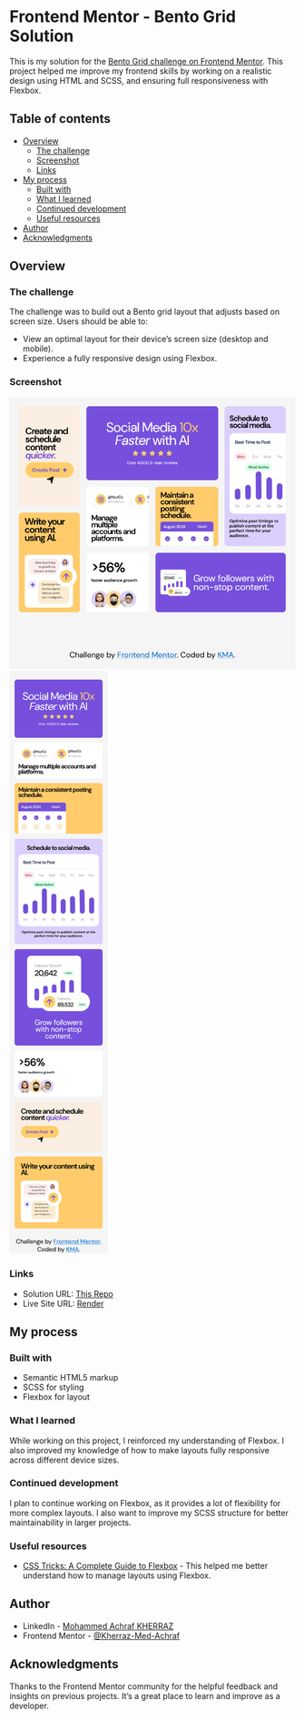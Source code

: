 
# Frontend Mentor - Bento Grid Solution

This is my solution for the [Bento Grid challenge on Frontend Mentor](https://www.frontendmentor.io/challenges/bento-grid-RMydElrlOj). This project helped me improve my frontend skills by working on a realistic design using HTML and SCSS, and ensuring full responsiveness with Flexbox.

## Table of contents

- [Overview](#overview)
  - [The challenge](#the-challenge)
  - [Screenshot](#screenshot)
  - [Links](#links)
- [My process](#my-process)
  - [Built with](#built-with)
  - [What I learned](#what-i-learned)
  - [Continued development](#continued-development)
  - [Useful resources](#useful-resources)
- [Author](#author)
- [Acknowledgments](#acknowledgments)

## Overview

### The challenge

The challenge was to build out a Bento grid layout that adjusts based on screen size. Users should be able to:

- View an optimal layout for their device’s screen size (desktop and mobile).
- Experience a fully responsive design using Flexbox.

### Screenshot

![Desktop version](./Screenshot%20-%20desktop%20-%20Frontend%20Mentor%20Bento%20grid.png)
![Mobile version](./Screenshot%20-%20mobile%20-%20Frontend%20Mentor%20Bento%20grid.png)

### Links

- Solution URL: [This Repo](https://github.com/Kherraz-Med-Achraf/Bento-grid)
- Live Site URL: [Render](https://bento-grid.onrender.com/)

## My process

### Built with

- Semantic HTML5 markup
- SCSS for styling
- Flexbox for layout

### What I learned

While working on this project, I reinforced my understanding of Flexbox. I also improved my knowledge of how to make layouts fully responsive across different device sizes.


### Continued development

I plan to continue working on Flexbox, as it provides a lot of flexibility for more complex layouts. I also want to improve my SCSS structure for better maintainability in larger projects.

### Useful resources

- [CSS Tricks: A Complete Guide to Flexbox](https://css-tricks.com/snippets/css/a-guide-to-flexbox/) - This helped me better understand how to manage layouts using Flexbox.

## Author

- LinkedIn - [Mohammed Achraf KHERRAZ](https://www.linkedin.com/in/mohammed-achraf-kherraz/)
- Frontend Mentor - [@Kherraz-Med-Achraf](https://www.frontendmentor.io/profile/Kherraz-Med-Achraf)

## Acknowledgments

Thanks to the Frontend Mentor community for the helpful feedback and insights on previous projects. It’s a great place to learn and improve as a developer.
